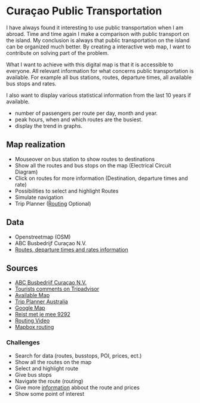 # Curaçao Public Transportation

I have always found it interesting to use public transportation when I am abroad. Time and time again I make a comparison with public transport on the island. My conclusion is always that public transportation on the island can be organized much better.
By creating a interactive web map, I want to contribute on solving part of the problem.

What I want to achieve with this digital map is that it is accessible to everyone. All relevant information for what concerns public transportation is available. For example all bus stations, routes, departure times, all available bus stops and rates.

I also want to display various statistical information from the last 10 years if available.
- number of passengers per route per day, month and year.
- peak hours, when and which routes are the busiest.
- display the trend in graphs.

## Map realization
- Mouseover on bus station to show routes to destinations
- Show all the routes and bus stops on the map (Electrical Circuit Diagram)
- Click on routes for more information (Destination, departure times and rate)
- Possibilities to select and highlight Routes
- Simulate navigation
- Trip Planner ([Routing](https://www.liedman.net/leaflet-routing-machine/tutorials/basic-usage/) Optional)


## Data
- Openstreetmap (OSM)
- ABC Busbedrijf Curaçao N.V.
- [Routes, departure times and rates information](http://autobusbedrijf.org/media/2020/02/orario-salida-rutanan.pdf)


## Sources
- [ABC Busbedrijf Curaçao N.V.](http://autobusbedrijf.org/)
- [Tourists comments on Tripadvisor](https://www.tripadvisor.com/ShowTopic-g147277-i583-k9966587-Map_with_bus_routes-Curacao.html)
- [Available Map](https://16byte.de/abc-route-map/)
- [Trip Planner Australia](https://transportnsw.info/trip#/)
- [Google Map](https://www.google.com/maps/@12.1177389,-68.9081989,12.75z)
- [Reist met je mee 9292](https://9292.nl/)
- [Routing Video](https://www.youtube.com/watch?v=ReXM3Ezd190)
- [Mapbox routing](https://docs.mapbox.com/help/how-mapbox-works/directions/)



### Challenges

- Search for data (routes, busstops, POI, prices, ect.)
- Show all the routes on the map
- Select and highlight route
- Give bus stops
- Navigate the route (routing)
- Give more [information](http://autobusbedrijf.org/media/2020/02/orario-salida-rutanan.pdf) abbout the route and prices
- Show some point of interest
